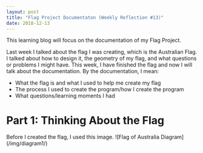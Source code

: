 ```yaml
---
layout: post
title: "Flag Project Documentaton (Weekly Reflection #13)"
date: 2018-12-13
---
```


This learning blog will focus on the documentation of my Flag Project.

Last week I talked about the flag I was creating, which is the Australian Flag. I talked about how to design it, the geometry of my flag, and what questions or problems I might have. This week, I have finished the flag and now I will talk about the documentation. By the documentation, I mean:
 - What the flag is and what I used to help me create my flag
 - The process I used to create the program/how I create the program
 - What questions/learning moments I had
 
<h1> Part 1: Thinking About the Flag </h1>
Before I created the flag, I used this image. 
![Flag of Australia Diagram](/img/diagram1/)
